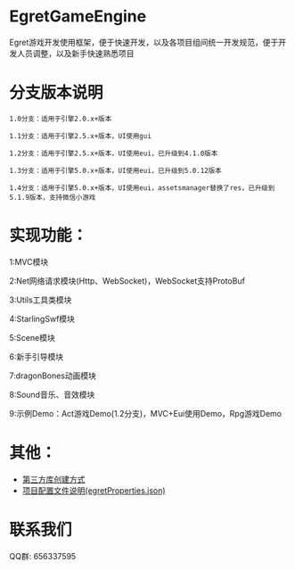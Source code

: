 EgretGameEngine
===============
Egret游戏开发使用框架，便于快速开发，以及各项目组间统一开发规范，便于开发人员调整，以及新手快速熟悉项目


分支版本说明
===============
    1.0分支：适用于引擎2.0.x+版本

    1.1分支：适用于引擎2.5.x+版本，UI使用gui

    1.2分支：适用于引擎2.5.x+版本，UI使用eui，已升级到4.1.0版本

    1.3分支：适用于引擎5.0.x+版本，UI使用eui，已升级到5.0.12版本

    1.4分支：适用于引擎5.0.x+版本，UI使用eui，assetsmanager替换了res，已升级到5.1.9版本，支持微信小游戏


实现功能：
===============

1:MVC模块

2:Net网络请求模块(Http、WebSocket)，WebSocket支持ProtoBuf

3:Utils工具类模块

4:StarlingSwf模块

5:Scene模块

6:新手引导模块

7:dragonBones动画模块

8:Sound音乐、音效模块

9:示例Demo：Act游戏Demo(1.2分支)，MVC+Eui使用Demo，Rpg游戏Demo


其他：
===============

* [第三方库创建方式](http://developer.egret.com/cn/github/egret-docs/extension/threes/instructions/index.html)
* [项目配置文件说明(egretProperties.json)](http://developer.egret.com/cn/2d/projectConfig/configFile)


联系我们
===============
QQ群: 656337595

